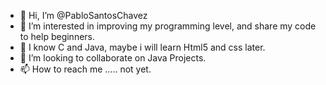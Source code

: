 - 👋 Hi, I’m @PabloSantosChavez
- 👀 I’m interested in improving my programming level, and share my code to help beginners.
- 🌱 I know C and Java, maybe i will learn Html5 and css later.
- 💞️ I’m looking to collaborate on Java Projects.
- 📫 How to reach me ..... not yet.

<!---
PabloSantosChavez/PabloSantosChavez is a ✨ special ✨ repository because its `README.md` (this file) appears on your GitHub profile.
You can click the Preview link to take a look at your changes.
--->
